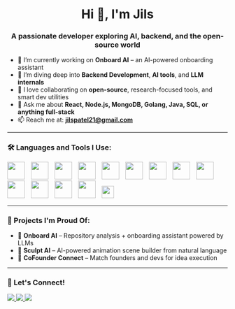 <h1 align="center">Hi 👋, I'm Jils</h1>
<h3 align="center">A passionate developer exploring AI, backend, and the open-source world</h3>


- 🔭 I’m currently working on **Onboard AI** – an AI-powered onboarding assistant  
- 🌱 I’m diving deep into **Backend Development**, **AI tools**, and **LLM internals**  
- 👯 I love collaborating on **open-source**, research-focused tools, and smart dev utilities  
- 💬 Ask me about **React, Node.js, MongoDB, Golang, Java, SQL, or anything full-stack**  
- 📫 Reach me at: **jilspatel21@gmail.com**  

---

### 🛠️ Languages and Tools I Use:

<p align="left">
  <img src="https://cdn.jsdelivr.net/gh/devicons/devicon/icons/html5/html5-original.svg" width="40" style="margin-right:10px;" />
  <img src="https://cdn.jsdelivr.net/gh/devicons/devicon/icons/css3/css3-original.svg" width="40" style="margin-right:10px;" />
  <img src="https://cdn.jsdelivr.net/gh/devicons/devicon/icons/javascript/javascript-original.svg" width="40" style="margin-right:10px;" />
  <img src="https://cdn.jsdelivr.net/gh/devicons/devicon/icons/react/react-original.svg" width="40" style="margin-right:10px;" />
  <img src="https://cdn.jsdelivr.net/gh/devicons/devicon/icons/nextjs/nextjs-original.svg" width="40" style="margin-right:10px;" />
  <img src="https://cdn.jsdelivr.net/gh/devicons/devicon/icons/nodejs/nodejs-original.svg" width="40" style="margin-right:10px;" />
  <img src="https://cdn.jsdelivr.net/gh/devicons/devicon/icons/java/java-original.svg" width="40" style="margin-right:10px;" />
  <img src="https://cdn.jsdelivr.net/gh/devicons/devicon/icons/mysql/mysql-original.svg" width="40" style="margin-right:10px;" />
  <img src="https://cdn.jsdelivr.net/gh/devicons/devicon/icons/mongodb/mongodb-original.svg" width="40" style="margin-right:10px;" />
  <img src="https://cdn.jsdelivr.net/gh/devicons/devicon/icons/git/git-original.svg" width="40" style="margin-right:10px;" />
  <img src="https://cdn.jsdelivr.net/gh/devicons/devicon/icons/firebase/firebase-plain.svg" width="40" style="margin-right:10px;" />
  <img src="https://cdn.jsdelivr.net/gh/devicons/devicon/icons/go/go-original.svg" width="40" style="margin-right:10px;" />
  <img src="https://cdn.jsdelivr.net/gh/devicons/devicon/icons/bootstrap/bootstrap-original.svg" width="40" style="margin-right:10px;" />
  <img src="https://img.shields.io/badge/Supabase-3ECF8E?style=for-the-badge&logo=supabase&logoColor=white" height="28" style="margin-right:10px;" />
</p>

---

### 🚀 Projects I'm Proud Of:

- 🧠 **Onboard AI** – Repository analysis + onboarding assistant powered by LLMs  
- 🎨 **Sculpt AI** – AI-powered animation scene builder from natural language  
- 🤝 **CoFounder Connect** – Match founders and devs for idea execution  

---

### 🤝 Let's Connect!

<p align="left">
  <a href="https://www.linkedin.com/in/jils-patel-8a0357318/">
    <img src="https://img.shields.io/badge/LinkedIn-blue?style=for-the-badge&logo=linkedin" />
  </a>
  <a href="mailto:jilspatel21@gmail.com">
    <img src="https://img.shields.io/badge/Gmail-red?style=for-the-badge&logo=gmail" />
  </a>
   <a href="https://x.com/jilspatel21">
    <img src="https://img.shields.io/badge/Twitter-black?style=for-the-badge&logo=twitter&logoColor=white" />
  </a>
</p>
